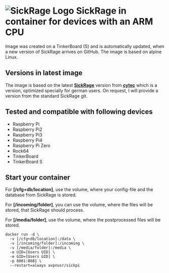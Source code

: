![SickRage Logo](https://raw.githubusercontent.com/linuxserver/docker-templates/master/linuxserver.io/img/sickrage-banner.png)
**SickRage in container for devices with an ARM CPU**
====
Image was created on a TinkerBoard (S) and is automatically updated, when a new version of SickRage arrives on GitHub. The image is based on alpine Linux.

Versions in latest image
---
The image is based on the latest **[SickRage](https://sickrage.github.io/ "SickRage Homepage")** version from **[cytec](https://github.com/cytec/SickRage "cytec SickRage")** which is a version, optimized specially for german users. On request, I will provide a version from the standard SickRage git.

Tested and compatible with following devices
----
- Raspberry Pi
- Raspberry Pi2
- Raspberry Pi3
- Raspberry Pi4
- Raspberry Pi Zero
- Rock64
- TinkerBoard
- TinkerBoard S

Start your container
-----
For **[/cfg+db/location]**, use the volume, where your config-file and the database from SickRage is stored.

For **[/incoming/folder]**, you can use the volume, where the files will be stored, that SickRage should process.

For **[/media/folder]**, use the volume, where the postprocessed files will be stored.

```
docker run -d \
  -v [/cfg+db/location]:/data \
  -v [/incoming/folder]:/incoming \
  -v [/media/folder]:/media \
  -e UID=[Users UID] \
  -e GID=[Users GID] \
  -p 8081:8081 \
  --restart=always avpnusr/sickpi
```
